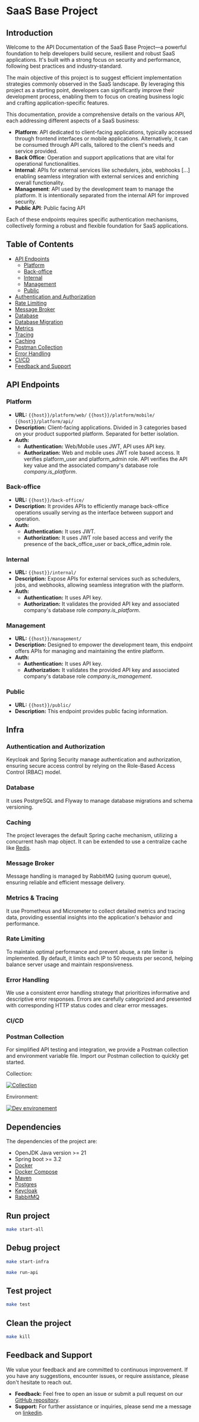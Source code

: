 # SaaS Base Project

## Introduction

Welcome to the API Documentation of the SaaS Base Project—a powerful foundation to help developers
build secure, resilient and robust SaaS applications. It's built with a strong focus on security
and performance, following best practices and industry-standard.

The main objective of this project is to suggest efficient implementation strategies commonly
observed in the SaaS landscape. By leveraging this project as a starting point, developers can
significantly improve their development process, enabling them to focus on creating business
logic and crafting application-specific features.

This documentation, provide a comprehensive details on the various API, each
addressing different aspects of a SaaS business:

- **Platform**: API dedicated to client-facing applications, typically accessed through frontend
  interfaces or mobile applications. Alternatively, it can be consumed through API calls, tailored
  to the client's needs and service provided.
- **Back Office**: Operation and support applications that are vital for operational
  functionalities.
- **Internal**: APIs for external services like schedulers, jobs, webhooks [...] enabling seamless
  integration with external services and enriching overall functionality.
- **Management**: API used by the development team to manage the platform. It is intentionally
  separated from the internal API for improved security.
- **Public API**: Public facing API

Each of these endpoints requires specific authentication mechanisms, collectively forming a robust
and flexible foundation for SaaS applications.

## Table of Contents

- [API Endpoints](#api-endpoints)
    - [Platform](#platform)
    - [Back-office](#back-office)
    - [Internal](#internal)
    - [Management](#management)
    - [Public](#public)
- [Authentication and Authorization](#authentication-and-authorization)
- [Rate Limiting](#rate-limiting)
- [Message Broker](#message-broker)
- [Database](#database)
- [Database Migration](#database-migration)
- [Metrics](#metrics)
- [Tracing](#tracing)
- [Caching](#caching)
- [Postman Collection](#postman-collection)
- [Error Handling](#error-handling)
- [CI/CD](#ci/cd)
- [Feedback and Support](#feedback-and-support)

## API Endpoints

### Platform

- **URL:** `{{host}}/platform/web/` `{{host}}/platform/mobile/` `{{host}}/platform/api/`
- **Description:** Client-facing applications. Divided in 3 categories based on your product
  supported
  platform. Separated for better isolation.
- **Auth:**
    - **Authentication:** Web/Mobile uses JWT, API uses API key.
    - **Authorization:** Web and mobile uses JWT role based access. It verifies platform_user
      and platform_admin role. API verifies the API key value and the associated
      company's database role _company.is_platform_.

### Back-office

- **URL:** `{{host}}/back-office/`
- **Description:** It provides APIs to efficiently manage back-office operations usually serving as
  the interface between support and operation.
- **Auth:**
    - **Authentication:** It uses JWT.
    - **Authorization:** It uses JWT role based access and verify the presence of the
      back_office_user or back_office_admin role.

### Internal

- **URL:** `{{host}}/internal/`
- **Description:** Expose APIs for external services such as schedulers, jobs, and webhooks,
  allowing seamless integration with the platform.
- **Auth:**
    - **Authentication:** It uses API key.
    - **Authorization:** It validates the provided API key and associated company's database role
      _company.is_platform_.

### Management

- **URL:** `{{host}}/management/`
- **Description:** Designed to empower the development team, this endpoint offers APIs for managing
  and maintaining the entire platform.
- **Auth:**
    - **Authentication:** It uses API key.
    - **Authorization:** It validates the provided API key and associated company's database role
      _company.is_management_.

### Public

- **URL:** `{{host}}/public/`
- **Description:** This endpoint provides public facing information.

## Infra

### Authentication and Authorization

Keycloak and Spring Security manage authentication and authorization, ensuring secure access control
by relying on the Role-Based Access Control (RBAC) model.

### Database

It uses PostgreSQL and Flyway to manage database migrations and schema versioning.

### Caching

The project leverages the default Spring cache mechanism, utilizing a concurrent hash map object. It
can be extended to use a centralize cache like [Redis](https://redis.io/).

### Message Broker

Message handling is managed by RabbitMQ (using quorum queue), ensuring reliable and efficient
message delivery.

### Metrics & Tracing

It use Prometheus and Micrometer to collect detailed metrics and tracing data, providing essential
insights into the application's behavior and performance.

### Rate Limiting

To maintain optimal performance and prevent abuse, a rate limiter is implemented. By default, it
limits each IP to 50 requests per second, helping balance server usage and maintain responsiveness.

### Error Handling

We use a consistent error handling strategy that prioritizes informative and descriptive error
responses. Errors are carefully categorized and presented with corresponding HTTP status codes
and clear error messages.

### CI/CD

### Postman Collection

For simplified API testing and integration, we provide a Postman collection and environment variable
file. Import our Postman collection to quickly get started.

Collection:

[![Collection](https://run.pstmn.io/button.svg)](https://github.com/Jojoooo1/spring-boot-api/tree/develop/postman/API.postman_collection.json)

Environment:

[![Dev environement](https://run.pstmn.io/button.svg)](https://github.com/Jojoooo1/spring-boot-api/tree/develop/postman/dev.postman_environment.json)

## Dependencies

The dependencies of the project are:

* OpenJDK Java version >= 21
* Spring boot >= 3.2
* [Docker](https://www.docker.com)
* [Docker Compose](https://docs.docker.com/compose/)
* [Maven](https://maven.apache.org/)
* [Postgres](https://www.postgresql.org)
* [Keycloak](https://www.keycloak.org/)
* [RabbitMQ](https://www.rabbitmq.com/)

## Run project

```bash
make start-all
```

## Debug project

```bash
make start-infra
```

```bash
make run-api
```

## Test project

```bash
make test
```

## Clean the project

```bash
make kill
```

## Feedback and Support

We value your feedback and are committed to continuous improvement. If you have any suggestions,
encounter issues, or require assistance, please don't hesitate to reach out.

- **Feedback:** Feel free to open an issue or submit a pull request on
  our [GitHub repository](https://github.com/Jojoooo1/spring-boot-api/issues/new).
- **Support:** For further assistance or inquiries, please send me a message on
  [linkedin](https://www.linkedin.com/in/jonathan-chevalier-fr/).
